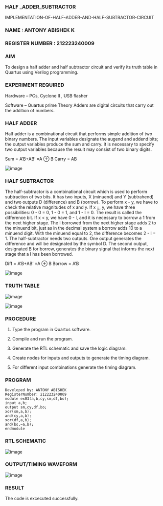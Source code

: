 ### HALF _ADDER_SUBTRACTOR

IMPLEMENTATION-OF-HALF-ADDER-AND-HALF-SUBTRACTOR-CIRCUIT

### NAME : ANTONY ABISHEK K

### REGISTER NUMBER : 212223240009

### AIM

To design a half adder and half subtractor circuit and verify its truth table in Quartus using Verilog programming.

### EXPERIMENT REQUIRED 

Hardware – PCs, Cyclone II , USB flasher 

Software – Quartus prime Theory Adders are digital circuits that carry out the addition of numbers.

### HALF ADDER

Half adder is a combinational circuit that performs simple addition of two binary numbers. The input variables designate the augend and addend bits; the output variables produce the sum and carry. It is necessary to specify two output variables because the result may consist of two binary digits.

Sum = A’B+AB’ =A ⊕ B Carry = AB

![image](https://github.com/naavaneetha/HALF_ADDER_SUBTRACTOR/assets/154305477/bd4a0b2c-cdbc-4184-ab08-81578f121e1f)

### HALF SUBTRACTOR

The half-subtractor is a combinational circuit which is used to perform subtraction of two bits. It has two inputs, X (minuend) and Y (subtrahend) and two outputs D (difference) and B (borrow). To perform x - y, we have to check the relative magnitudes of x and y. If x ;;, y, we have three possibilities: 0 - 0 = 0, 1 - 0 = 1, and 1 - I = 0. The result is called the difference bit. If x < y, we have 0 - I, and it is necessary to borrow a 1 from the next higher stage. The I borrowed from the next higher stage adds 2 to the minuend bit, just as in the decimal system a borrow adds 10 to a minuend digit. With the minuend equal to 2, the difference becomes 2 - I = 1. The half-subtractor needs two outputs. One output generates the difference and will be designated by the symbol D. The second output, designated B for borrow, generates the binary signal that informs the next stage that a I has been borrowed. 

Diff = A’B+AB’ =A ⊕ B
Borrow = A’B

 ![image](https://github.com/naavaneetha/HALF_ADDER_SUBTRACTOR/assets/154305477/d76b099c-513f-4e7c-843a-e2fd028a531a)

### TRUTH TABLE

![image](https://github.com/user-attachments/assets/cf4b07a2-a0f3-40c0-ba4e-a1fadb9c8f37)

![image](https://github.com/user-attachments/assets/5eeec51a-5d7b-4f52-a14d-3de861478ecb)

### PROCEDURE

1.	Type the program in Quartus software.

2.	Compile and run the program.

3.	Generate the RTL schematic and save the logic diagram.

4.	Create nodes for inputs and outputs to generate the timing diagram.

5.	For different input combinations generate the timing diagram.


### PROGRAM

```
Developed by: ANTONY ABISHEK
RegisterNumber: 212223240009
module ex03(a,b,cy,sm,df,bo);
input a,b;
output sm,cy,df,bo;
xor(sm,a,b);
and(cy,a,b);
xor(df,a,b);
and(bo,~a,b);
endmodule

```

### RTL SCHEMATIC

![image](https://github.com/user-attachments/assets/43025fcc-5f63-470b-a902-1b670c2869a5)

### OUTPUT/TIMING WAVEFORM

![image](https://github.com/user-attachments/assets/bcd22c3b-e966-448d-9bb5-6277c84072a1)

### RESULT 

The code is excecuted successfully.

